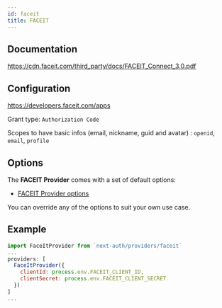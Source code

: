```yaml
---
id: faceit
title: FACEIT
---
```


## Documentation

https://cdn.faceit.com/third_party/docs/FACEIT_Connect_3.0.pdf

## Configuration

https://developers.faceit.com/apps

Grant type: `Authorization Code`

Scopes to have basic infos (email, nickname, guid and avatar) : `openid`, `email`, `profile`

## Options

The **FACEIT Provider** comes with a set of default options:

- [FACEIT Provider options](https://github.com/nextauthjs/next-auth/blob/main/src/providers/faceit.js)

You can override any of the options to suit your own use case.

## Example

```js
import FaceItProvider from `next-auth/providers/faceit`
...
providers: [
  FaceItProvider({
    clientId: process.env.FACEIT_CLIENT_ID,
    clientSecret: process.env.FACEIT_CLIENT_SECRET
  })
]
...
```

